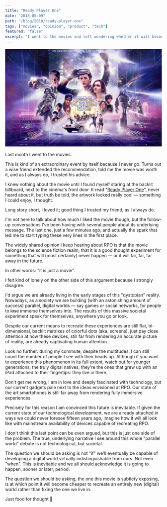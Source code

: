 ```yaml
---
title: "Ready Player One"
date: "2018-05-09"
path: "/blog/2018/ready-player-one"
tags: ["movies", "opinion", "product", "tech"]
featured: "false"
excerpt: "I went to the movies and left wondering whether it will become cheaper to recreate an entirely new world rather than fixing the one we live in."
---
```


![Ready Player One](./ready-player-one.jpg "Ready Player One")

Last month I went to the movies.

This is kind of an extraordinary event by itself because I never go. Turns out a wise friend extended the recommendation, told me the movie was worth it, and as I always do, I trusted his advice.

I knew nothing about the movie until I found myself staring at the backlit billboard, next to the cinema's front door. It read "[Ready Player One](https://www.imdb.com/title/tt1677720/)", never heard about it, but truth be told, the artwork looked really cool — something I could enjoy, I thought.

Long story short, I loved it; good thing I trusted my friend, as I always do.

I'm not here to talk about how much I liked the movie though, but the follow-up conversations I've been having with several people about its underlying message. The last one, just a few minutes ago, and actually the spark that led me to start typing these very lines in the first place.

The widely shared opinion I keep hearing about RPO is that the movie belongs to the science fiction realm; that it is a good thought experiment for something that will (most certainly) never happen — or it will far, far, far away in the future.

In other words: "it is just a movie".

I felt kind of lonely on the other side of this argument because I strongly disagree.

I'd argue we are already living in the early stages of this "dystopian" reality. Nowadays, as a society we are building (with an astonishing amount of success) parallel, digital worlds — say games or social networks, for people to ~~lose~~ immerse themselves into. The results of this massive societal experiment speak for themselves, anywhere you go or look.

Despite our current means to recreate these experiences are still flat, bi-dimensional, backlit matrixes of colorful dots (aka. screens), just pay close attention at how these devices, still far from rendering an accurate picture of reality, are already captivating human attention.

Look no further: during my commute, despite the multitudes, I can still count the number of people I see with their heads up. Although if you want to experience this phenomenon in its full extent, watch out for younger generations, the truly digital natives; they're the ones that grew up with an iPad attached to their fingertips: they live in there.

Don't get me wrong, I am in love and deeply fascinated with technology, but our current gadgets pale next to the ideas envisioned at RPO. Our state of the art smartphones is still far away from rendering fully immersive experiences.

Precisely for this reason I am convinced this future is inevitable. If given the current state of our technological development, we are already attached in ways we could never foresee fifteen years ago, imagine how it will all look like with mainstream availability of devices capable of recreating RPO.

I don't think this last point can be even argued, but this is just one side of the problem. The true, underlying narrative I see around this whole "parallel world" debate is not technological, but societal.

The question we should be asking is not "if" we'll eventually be capable of developing a digital world virtually indistinguishable from ours. Not even "when". This is inevitable and we all should acknowledge it is going to happen, sooner or later, period.

The question we should be asking, the one this movie is subtlety exposing, is at which point it will become cheaper to recreate an entirely new (digital) world rather than fixing the one we live in.

Just food for thought 🤔